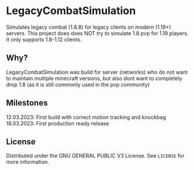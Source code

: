 # LegacyCombatSimulation

Simulates legacy combat (1.8.8) for legacy clients on modern (1.19+) servers. This project does does NOT try to simulate 1.8 pvp for 1.19 players. It only supports 1.8-1.12 clients.

## Why?
LegacyCombatSimulation was build for server (networks) who do not want to maintain multiple minecraft versions, but also dont want to completely drop 1.8 (as it is still commonly used in the pvp community)

## Milestones

12.03.2023: First build with correct motion tracking and knockbag
18.03.2023: First production ready release

## License
Distributed under the GNU GENERAL PUBLIC V3 License. See `LICENSE` for more information.
